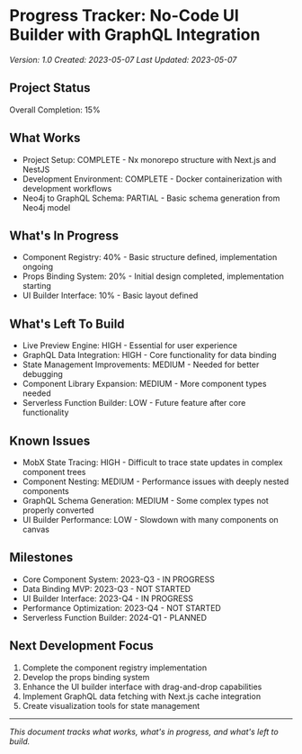 # Progress Tracker: No-Code UI Builder with GraphQL Integration

_Version: 1.0_
_Created: 2023-05-07_
_Last Updated: 2023-05-07_

## Project Status

Overall Completion: 15%

## What Works

- Project Setup: COMPLETE - Nx monorepo structure with Next.js and NestJS
- Development Environment: COMPLETE - Docker containerization with development workflows
- Neo4j to GraphQL Schema: PARTIAL - Basic schema generation from Neo4j model

## What's In Progress

- Component Registry: 40% - Basic structure defined, implementation ongoing
- Props Binding System: 20% - Initial design completed, implementation starting
- UI Builder Interface: 10% - Basic layout defined

## What's Left To Build

- Live Preview Engine: HIGH - Essential for user experience
- GraphQL Data Integration: HIGH - Core functionality for data binding
- State Management Improvements: MEDIUM - Needed for better debugging
- Component Library Expansion: MEDIUM - More component types needed
- Serverless Function Builder: LOW - Future feature after core functionality

## Known Issues

- MobX State Tracing: HIGH - Difficult to trace state updates in complex component trees
- Component Nesting: MEDIUM - Performance issues with deeply nested components
- GraphQL Schema Generation: MEDIUM - Some complex types not properly converted
- UI Builder Performance: LOW - Slowdown with many components on canvas

## Milestones

- Core Component System: 2023-Q3 - IN PROGRESS
- Data Binding MVP: 2023-Q3 - NOT STARTED
- UI Builder Interface: 2023-Q4 - IN PROGRESS
- Performance Optimization: 2023-Q4 - NOT STARTED
- Serverless Function Builder: 2024-Q1 - PLANNED

## Next Development Focus

1. Complete the component registry implementation
2. Develop the props binding system
3. Enhance the UI builder interface with drag-and-drop capabilities
4. Implement GraphQL data fetching with Next.js cache integration
5. Create visualization tools for state management

---

_This document tracks what works, what's in progress, and what's left to build._
